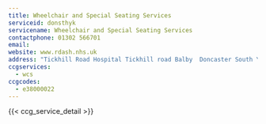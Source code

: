 ```yaml
---
title: Wheelchair and Special Seating Services
serviceid: donsthyk
servicename: Wheelchair and Special Seating Services
contactphone: 01302 566701
email: 
website: www.rdash.nhs.uk
address: "Tickhill Road Hospital Tickhill road Balby  Doncaster South Yorkshire DN4 8QN"
ccgservices:
  - wcs
ccgcodes:
  - e38000022
---
```


{{< ccg_service_detail >}}
